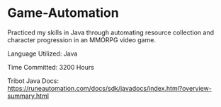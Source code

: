 # Game-Automation
Practiced my skills in Java through automating resource collection and character progression in an MMORPG video game.

Language Utilized: Java

Time Committed: 3200 Hours

Tribot Java Docs: https://runeautomation.com/docs/sdk/javadocs/index.html?overview-summary.html
